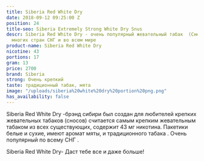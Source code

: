 ```yaml
---
title: Siberia Red White Dry
date: 2018-09-12 09:25:00 Z
position: 24
title-seo: Siberia Extremely Strong White Dry Snus
descr: Siberia Red White Dry - очень популярный жевательный табак  (Снюс) на территории
  многих стран СНГ и во всем мире
product-name: Siberia Red White Dry
nicotine: 43
portions: 17
gram: 13
price: 2700
brand: Siberia
strong: Очень крепкий
taste: традиционный табак, мята
image: "/uploads/siberia%20white%20dry%20portion%20png.png"
has_availability: false
---
```


Siberia Red White Dry -брэнд сибири был создан для любителей крепких жевательных табаков (сносов)
считается самым крепким жевательным табаком из всех существующих, содержит 43 мг никотина. 
Пакетики белые и сухие, имеют аромат мяты, и традиционного табака . Очень популярный по всему СНГ . 

Siberia Red White Dry- Даст тебе все и даже больше!